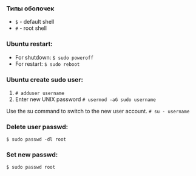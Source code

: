 ### Типы оболочек
* `$` - default shell
* `#` - root shell 


### Ubuntu restart:
* For shutdown:	
`$ sudo poweroff`
* For restart:
`$ sudo reboot`

### Ubuntu create sudo user:
1. `# adduser username`
2. Enter new UNIX password
`# usermod -aG sudo username`

Use the su command to switch to the new user account.
`# su - username`

### Delete user passwd:
```$ sudo passwd -dl root```

### Set new passwd:
```$ sudo passwd root```
